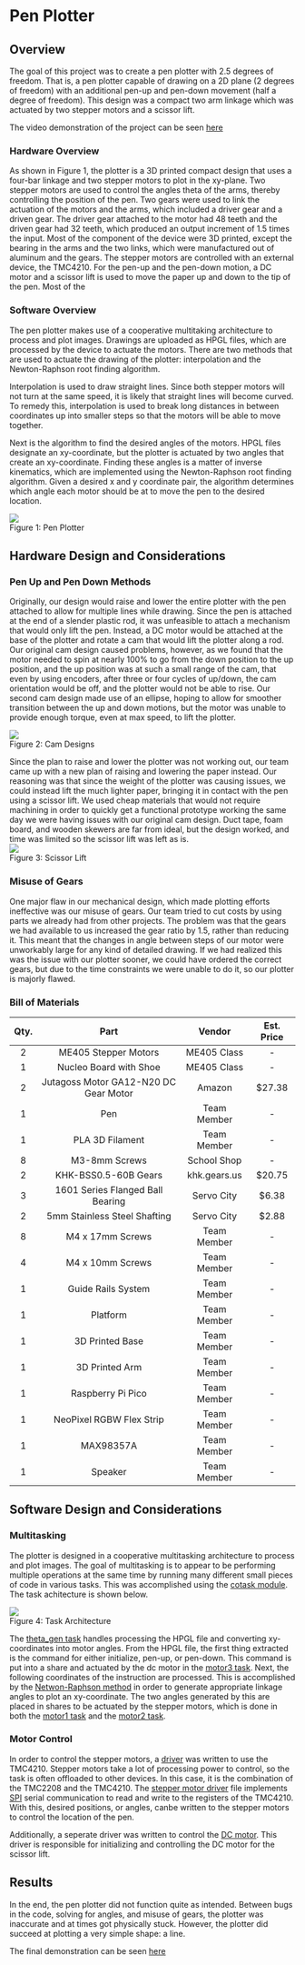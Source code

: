 # Pen Plotter

## Overview

The goal of this project was to create a pen plotter with 2.5 degrees of freedom. That is, a pen plotter capable of drawing on 
a 2D plane (2 degrees of freedom) with an additional pen-up and pen-down movement (half a degree of freedom). This design was 
a compact two arm linkage which was actuated by two stepper motors and a scissor lift.

The video demonstration of the project can be seen [here](https://drive.google.com/file/d/1AHaPgYhn4Wa2hROuMRt8auDsZj5_-b34/view?usp=sharing)

### Hardware Overview

As shown in Figure 1, the plotter is a 3D printed compact design that uses a four-bar linkage and two stepper motors to plot in the xy-plane. Two stepper
motors are used to control the angles theta of the arms, thereby controlling the position of the pen. Two gears were used to link the actuation of the 
motors and the arms, which included a driver gear and a driven gear. The driver gear attached to the motor had 48 teeth and the driven gear had 32 teeth, 
which produced an output increment of 1.5 times the input. Most of the component of the device were 3D printed, except the bearing in the arms and the two 
links, which were manufactured out of aluminum and the gears. The stepper motors are controlled with an external device, the TMC4210. For the pen-up and 
the pen-down motion, a DC motor and a scissor lift is used to move the paper up and down to the tip of the pen. Most of the 

### Software Overview

The pen plotter makes use of a cooperative multitaking architecture to process and plot images. Drawings are uploaded as HPGL files, 
which are processed by the device to actuate the motors. There are two methods that are used to actuate the drawing of the plotter: 
interpolation and the Newton-Raphson root finding algorithm.                  
                   
Interpolation is used to draw straight lines. Since both stepper motors will not turn at the same speed, it is likely that straight lines
will become curved. To remedy this, interpolation is used to break long distances in between coordinates up into smaller steps so that 
the motors will be able to move together.           
                    
Next is the algorithm to find the desired angles of the motors. HPGL files designate an xy-coordinate, but the plotter is actuated by two
angles that create an xy-coordinate. Finding these angles is a matter of inverse kinematics, which are implemented using the Newton-Raphson
root finding algorithm. Given a desired x and y coordinate pair, the algorithm determines which angle each motor should be at to move the 
pen to the desired location.

![](https://github.com/alaurin10/ME405/blob/main/docs/structure.jpg)                       
Figure 1: Pen Plotter

## Hardware Design and Considerations

### Pen Up and Pen Down Methods

Originally, our design would raise and lower the entire plotter with the pen attached to allow for multiple lines while drawing. Since the pen is attached at the end of a slender plastic rod, it was unfeasible to attach a mechanism that would only lift the pen. Instead, a DC motor would be attached at the base of the plotter and rotate a cam that would lift the plotter along a rod. Our original cam design caused problems, however, as we found that the motor needed to spin at nearly 100% to go from the down position to the up position, and the up position was at such a small range of the cam, that even by using encoders, after three or four cycles of up/down, the cam orientation would be off, and the plotter would not be able to rise. Our second cam design made use of an ellipse, hoping to allow for smoother transition between the up and down motions, but the motor was unable to provide enough torque, even at max speed, to lift the plotter. 

![](https://github.com/alaurin10/ME405/blob/main/docs/cam_designs.png)      
Figure 2: Cam Designs                    

Since the plan to raise and lower the plotter was not working out, our team came up with a new plan of raising and lowering the paper instead. Our reasoning was that since the weight of the plotter was causing issues, we could instead lift the much lighter paper, bringing it in contact with the pen using a scissor lift. We used cheap materials that would not require machining in order to quickly get a functional prototype working the same day we were having issues with our original cam design. Duct tape, foam board, and wooden skewers are far from ideal, but the design worked, and time was limited so the scissor lift was left as is.  
![](https://github.com/alaurin10/ME405/blob/main/docs/scissor_lift.png)               
Figure 3: Scissor Lift                    

### Misuse of Gears
One major flaw in our mechanical design, which made plotting efforts ineffective was our misuse of gears. Our team tried to cut costs by using parts we already had from other projects. The problem was that the gears we had available to us increased the gear ratio by 1.5, rather than reducing it. This meant that the changes in angle between steps of our motor were unworkably large for any kind of detailed drawing. If we had realized this was the issue with our plotter sooner, we could have ordered the correct gears, but due to the time constraints we were unable to do it, so our plotter is majorly flawed.  



### Bill of Materials

| Qty. | Part                 | Vendor           | Est. Price  |
| :--: | :-----------:        | :-------------:  | :---------: |
| 2    | ME405 Stepper Motors | ME405 Class      | - |
| 1  | Nucleo Board with Shoe| ME405 Class | - |
| 2 | Jutagoss Motor GA12-N20 DC Gear Motor | Amazon | $27.38 |
| 1 | Pen | Team Member | - |
| 1 | PLA 3D Filament | Team Member | - |
| 8 | M3-8mm Screws | School Shop | - |
| 2 | KHK-BSS0.5-60B Gears | khk.gears.us | $20.75 |
| 3 | 1601 Series Flanged Ball Bearing | Servo City | $6.38 |
| 2 | 5mm Stainless Steel Shafting | Servo City | $2.88 |
| 8 | M4 x 17mm Screws | Team Member | - |
| 4 | M4 x 10mm Screws | Team Member | - |
| 1 | Guide Rails System | Team Member | - |
| 1 | Platform | Team Member | - |
| 1 | 3D Printed Base | Team Member | - |
| 1 | 3D Printed Arm | Team Member | - |
| 1 | Raspberry Pi Pico | Team Member | - |
| 1 | NeoPixel RGBW Flex Strip | Team Member | - |
| 1 | MAX98357A | Team Member | - |
| 1 | Speaker | Team Member | - |



## Software Design and Considerations

### Multitasking
The plotter is designed in a cooperative multitasking architecture to process and plot images. The goal of multitasking is to appear to 
be performing multiple operations at the same time by running many different small pieces of code in various tasks. This was accomplished
using the [cotask module](https://github.com/alaurin10/ME405/blob/main/src/cotask.py). The task achitecture is shown below.

![](https://github.com/alaurin10/ME405/blob/main/docs/task_architecture.jpg)                   
Figure 4: Task Architecture                       

The [theta_gen task](https://github.com/alaurin10/ME405/blob/main/src/main.py#L145) handles processing the HPGL file and 
converting xy-coordinates into motor angles. From the HPGL file, the first thing extracted is the command for either initialize, pen-up, or
pen-down. This command is put into a share and actuated by the dc motor in the [motor3 task](https://github.com/alaurin10/ME405/blob/main/src/main.py#L106).
Next, the following coordinates of the instruction are processed. This is accomplished by the [Netwon-Raphson method](https://github.com/alaurin10/ME405/blob/main/src/ThetaGenerator.py)
in order to generate appropriate linkage angles to plot an xy-coordinate. The two angles generated by this are placed in shares to be actuated
by the stepper motors, which is done in both the [motor1 task](https://github.com/alaurin10/ME405/blob/main/src/main.py#L90)
and the [motor2 task](https://github.com/alaurin10/ME405/blob/main/src/main.py#L98).

### Motor Control

In order to control the stepper motors, a [driver](https://github.com/alaurin10/ME405/blob/main/src/TMC4210_Class.py) was written to 
use the TMC4210. Stepper motors take a lot of processing power to control, so the task is often offloaded to other devices. In this 
case, it is the combination of the TMC2208 and the TMC4210. The [stepper motor driver](https://github.com/alaurin10/ME405/blob/main/src/TMC4210_Class.py)
file implements [SPI](https://github.com/alaurin10/ME405/blob/main/src/TMC4210_Class.py#L221) serial communication to read and write to
the registers of the TMC4210. With this, desired positions, or angles, canbe written to the stepper motors to control the location 
of the pen.                   
                     
Additionally, a seperate driver was written to control the [DC motor](https://github.com/alaurin10/ME405/blob/main/src/motor.py). This
driver is responsible for initializing and controlling the DC motor for the scissor lift. 



## Results

In the end, the pen plotter did not function quite as intended. Between bugs in the code, solving for angles, and misuse of gears,
the plotter was inaccurate and at times got physically stuck. However, the plotter did succeed at plotting a very simple shape: a line.                     

The final demonstration can be seen [here](https://drive.google.com/file/d/1AHaPgYhn4Wa2hROuMRt8auDsZj5_-b34/view?usp=sharing)

